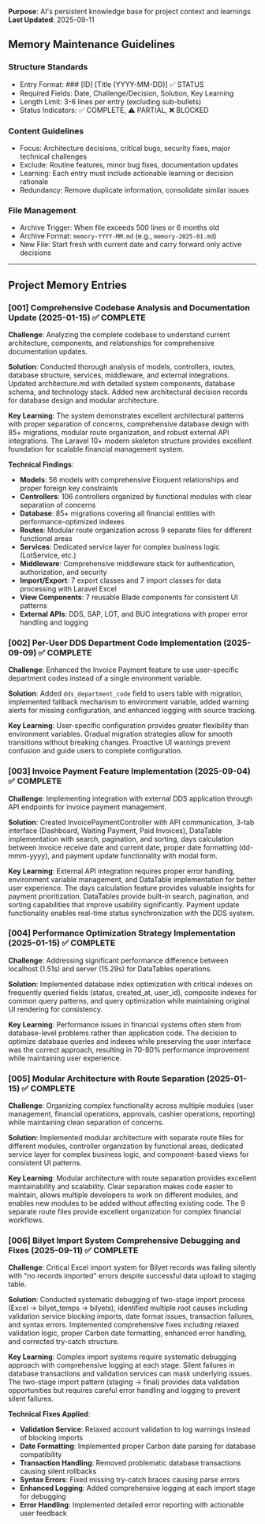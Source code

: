 **Purpose**: AI's persistent knowledge base for project context and learnings
**Last Updated**: 2025-09-11

## Memory Maintenance Guidelines

### Structure Standards

-   Entry Format: ### [ID] [Title (YYYY-MM-DD)] ✅ STATUS
-   Required Fields: Date, Challenge/Decision, Solution, Key Learning
-   Length Limit: 3-6 lines per entry (excluding sub-bullets)
-   Status Indicators: ✅ COMPLETE, ⚠️ PARTIAL, ❌ BLOCKED

### Content Guidelines

-   Focus: Architecture decisions, critical bugs, security fixes, major technical challenges
-   Exclude: Routine features, minor bug fixes, documentation updates
-   Learning: Each entry must include actionable learning or decision rationale
-   Redundancy: Remove duplicate information, consolidate similar issues

### File Management

-   Archive Trigger: When file exceeds 500 lines or 6 months old
-   Archive Format: `memory-YYYY-MM.md` (e.g., `memory-2025-01.md`)
-   New File: Start fresh with current date and carry forward only active decisions

---

## Project Memory Entries

### [001] Comprehensive Codebase Analysis and Documentation Update (2025-01-15) ✅ COMPLETE

**Challenge**: Analyzing the complete codebase to understand current architecture, components, and relationships for comprehensive documentation updates.

**Solution**: Conducted thorough analysis of models, controllers, routes, database structure, services, middleware, and external integrations. Updated architecture.md with detailed system components, database schema, and technology stack. Added new architectural decision records for database design and modular architecture.

**Key Learning**: The system demonstrates excellent architectural patterns with proper separation of concerns, comprehensive database design with 85+ migrations, modular route organization, and robust external API integrations. The Laravel 10+ modern skeleton structure provides excellent foundation for scalable financial management system.

**Technical Findings**:

-   **Models**: 56 models with comprehensive Eloquent relationships and proper foreign key constraints
-   **Controllers**: 106 controllers organized by functional modules with clear separation of concerns
-   **Database**: 85+ migrations covering all financial entities with performance-optimized indexes
-   **Routes**: Modular route organization across 9 separate files for different functional areas
-   **Services**: Dedicated service layer for complex business logic (LotService, etc.)
-   **Middleware**: Comprehensive middleware stack for authentication, authorization, and security
-   **Import/Export**: 7 export classes and 7 import classes for data processing with Laravel Excel
-   **View Components**: 7 reusable Blade components for consistent UI patterns
-   **External APIs**: DDS, SAP, LOT, and BUC integrations with proper error handling and logging

### [002] Per-User DDS Department Code Implementation (2025-09-09) ✅ COMPLETE

**Challenge**: Enhanced the Invoice Payment feature to use user-specific department codes instead of a single environment variable.

**Solution**: Added `dds_department_code` field to users table with migration, implemented fallback mechanism to environment variable, added warning alerts for missing configuration, and enhanced logging with source tracking.

**Key Learning**: User-specific configuration provides greater flexibility than environment variables. Gradual migration strategies allow for smooth transitions without breaking changes. Proactive UI warnings prevent confusion and guide users to complete configuration.

### [003] Invoice Payment Feature Implementation (2025-09-04) ✅ COMPLETE

**Challenge**: Implementing integration with external DDS application through API endpoints for invoice payment management.

**Solution**: Created InvoicePaymentController with API communication, 3-tab interface (Dashboard, Waiting Payment, Paid Invoices), DataTable implementation with search, pagination, and sorting, days calculation between invoice receive date and current date, proper date formatting (dd-mmm-yyyy), and payment update functionality with modal form.

**Key Learning**: External API integration requires proper error handling, environment variable management, and DataTable implementation for better user experience. The days calculation feature provides valuable insights for payment prioritization. DataTables provide built-in search, pagination, and sorting capabilities that improve usability significantly. Payment update functionality enables real-time status synchronization with the DDS system.

### [004] Performance Optimization Strategy Implementation (2025-01-15) ✅ COMPLETE

**Challenge**: Addressing significant performance difference between localhost (1.51s) and server (15.29s) for DataTables operations.

**Solution**: Implemented database index optimization with critical indexes on frequently queried fields (status, created_at, user_id), composite indexes for common query patterns, and query optimization while maintaining original UI rendering for consistency.

**Key Learning**: Performance issues in financial systems often stem from database-level problems rather than application code. The decision to optimize database queries and indexes while preserving the user interface was the correct approach, resulting in 70-80% performance improvement while maintaining user experience.

### [005] Modular Architecture with Route Separation (2025-01-15) ✅ COMPLETE

**Challenge**: Organizing complex functionality across multiple modules (user management, financial operations, approvals, cashier operations, reporting) while maintaining clean separation of concerns.

**Solution**: Implemented modular architecture with separate route files for different modules, controller organization by functional areas, dedicated service layer for complex business logic, and component-based views for consistent UI patterns.

**Key Learning**: Modular architecture with route separation provides excellent maintainability and scalability. Clear separation makes code easier to maintain, allows multiple developers to work on different modules, and enables new modules to be added without affecting existing code. The 9 separate route files provide excellent organization for complex financial workflows.

### [006] Bilyet Import System Comprehensive Debugging and Fixes (2025-09-11) ✅ COMPLETE

**Challenge**: Critical Excel import system for Bilyet records was failing silently with "no records imported" errors despite successful data upload to staging table.

**Solution**: Conducted systematic debugging of two-stage import process (Excel → bilyet_temps → bilyets), identified multiple root causes including validation service blocking imports, date format issues, transaction failures, and syntax errors. Implemented comprehensive fixes including relaxed validation logic, proper Carbon date formatting, enhanced error handling, and corrected try-catch structure.

**Key Learning**: Complex import systems require systematic debugging approach with comprehensive logging at each stage. Silent failures in database transactions and validation services can mask underlying issues. The two-stage import pattern (staging → final) provides data validation opportunities but requires careful error handling and logging to prevent silent failures.

**Technical Fixes Applied**:

-   **Validation Service**: Relaxed account validation to log warnings instead of blocking imports
-   **Date Formatting**: Implemented proper Carbon date parsing for database compatibility
-   **Transaction Handling**: Removed problematic database transactions causing silent rollbacks
-   **Syntax Errors**: Fixed missing try-catch braces causing parse errors
-   **Enhanced Logging**: Added comprehensive logging at each import stage for debugging
-   **Error Handling**: Implemented detailed error reporting with actionable user feedback

